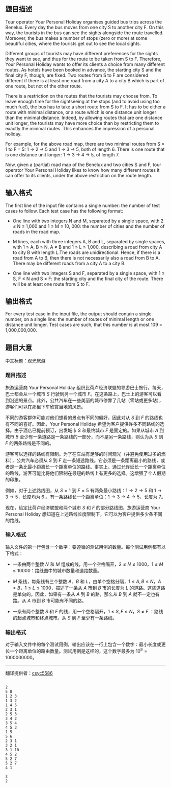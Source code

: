 ## 题目描述
Tour operator Your Personal Holiday organises guided bus trips across the Benelux. Every day the bus moves from one city S to another city F. On this way, the tourists in the bus can see the sights alongside the route travelled. Moreover, the bus makes a number of stops (zero or more) at some beautiful cities, where the tourists get out to see the local sights.

Different groups of tourists may have different preferences for the sights they want to see, and thus for the route to be taken from S to F. Therefore, Your Personal Holiday wants to offer its clients a choice from many different routes. As hotels have been booked in advance, the starting city S and the final city F, though, are fixed. Two routes from S to F are considered different if there is at least one road from a city A to a city B which is part of one route, but not of the other route.

There is a restriction on the routes that the tourists may choose from. To leave enough time for the sightseeing at the stops (and to avoid using too much fuel), the bus has to take a short route from S to F. It has to be either a route with minimal distance, or a route which is one distance unit longer than the minimal distance. Indeed, by allowing routes that are one distance unit longer, the tourists may have more choice than by restricting them to exactly the minimal routes. This enhances the impression of a personal holiday.

For example, for the above road map, there are two minimal routes from S = 1 to F = 5: 1 → 2 → 5 and 1 → 3 → 5, both of length 6. There is one route that is one distance unit longer: 1 → 3 → 4 → 5, of length 7.

Now, given a (partial) road map of the Benelux and two cities S and F, tour operator Your Personal Holiday likes to know how many different routes it can offer to its clients, under the above restriction on the route length.

## 输入格式
The first line of the input file contains a single number: the number of test cases to follow. Each test case has the following format:

- One line with two integers N and M, separated by a single space, with 2 ≤ N ≤ 1,000 and 1 ≤ M ≤ 10, 000: the number of cities and the number of roads in the road map. 
- M lines, each with three integers A, B and L, separated by single spaces, with 1 ≤ A, B ≤ N, A ≠ B and 1 ≤ L ≤ 1,000, describing a road from city A to city B with length L.The roads are unidirectional. Hence, if there is a road from A to B, then there is not necessarily also a road from B to A. There may be different roads from a city A to a city B.

- One line with two integers S and F, separated by a single space, with 1 ≤ S, F ≤ N and S ≠ F: the starting city and the final city of the route. There will be at least one route from S to F.


## 输出格式

For every test case in the input file, the output should contain a single number, on a single line: the number of routes of minimal length or one distance unit longer. Test cases are such, that this number is at most 109 = 1,000,000,000.

## 题目大意
中文标题：观光旅游

### 题目描述

旅游运营商 Your Personal Holiday 组织比荷卢经济联盟的导游巴士旅行。每天，巴士都会从一个城市 $S$ 行驶到另一个城市 $F$。在这条路上，巴士上的游客可以看到沿途的景点。此外，公共汽车在一些美丽的城市停靠了几站（零站或更多站），游客们可以在那里下车欣赏当地的风景。

不同的游客群体可能对他们想看的景点有不同的偏好，因此对从 $S$ 到 $F$ 的路线也有不同的喜好。因此，Your Personal Holiday 希望为客户提供许多不同路线的选择。由于酒店已提前预订，出发城市 $S$ 和最终城市 $F$ 是固定的。如果从城市 $A$ 到城市 $B$ 至少有一条道路是一条路线的一部分，而不是另一条路线，则认为从 $S$ 到 $F$ 的两条路线是不同的。

游客可以选择的路线有限制。为了在车站有足够的时间观光（并避免使用过多的燃料），公共汽车必须从 $S$ 到 $F$ 走一条短途路线。它必须是一条距离最小的路线，或者是一条比最小距离长一个距离单位的路线。事实上，通过允许延长一个距离单位的路线，游客可能比将他们限制在最短的路线上有更多的选择。这增强了个人假期的印象。

例如，对于上述路线图，从 $S=1$ 到 $F=5$ 有两条最小路线：$1→2→5$ 和 $1→3→5$，长度均为 $6$ 。有一条路线长一个距离单位：$1→3→4→5$，长度为 $7$。

现在，给定比荷卢经济联盟和两个城市 $S$ 和 $F$ 的部分路线图，旅游运营商 Your Personal Holiday 想知道在上述路线长度限制下，它可以为客户提供多少条不同的路线。

### 输入格式

输入文件的第一行包含一个数字：要遵循的测试用例的数量。每个测试用例都有以下格式：

- 一条由两个整数 $N$ 和 $M$ 组成的线，用一个空格隔开，$2≤N≤1000$，$1≤M≤10000$：路线图中的城市数量和道路数量。
- $M$ 条线，每条线有三个整数 $A$、$B$ 和 $L$，由单个空格分隔，$1≤A,B≤N$，$A \ne B$，$1≤L≤1000$，描述了一条从 $A$ 市到 $B$ 市的长度为 $L$ 的道路。这些道路是单向的。因此，如果有一条从 $A$ 到 $B$ 的路，那么从 $B$ 到 $A$ 就不一定也有路。从 $A$ 市到 $B$ 市可能有不同的路。

- 一条有两个整数 $S$ 和 $F$ 的线，用一个空格隔开，$1≤S,F≤N$，$S \ne F$ ：路线的起点城市和终点城市。从 $S$ 到 $F$ 至少有一条路线。

### 输出格式

对于输入文件中的每个测试用例，输出应该在一行上包含一个数字：最小长度或更长一个距离单位的路由数量。测试用例是这样的，这个数字最多为 $10^9=1000000000$。

---
翻译提供者：[csyc5586](https://www.luogu.com/user/668156)

```input1

2
5 8 
1 2 3 
1 3 2 
1 4 5 
2 3 1 
2 5 3 
3 4 2 
3 5 4 
4 5 3 
1 5
5 6
2 3 1
3 2 1
3 1 10
4 5 2 
5 2 7 
5 2 7 
4 1
```

```output1
3
2
```


